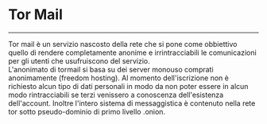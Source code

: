 # Tor Mail
---
Tor mail è un servizio nascosto della rete che si pone come obbiettivo quello di rendere completamente anonime e irrintracciabili le comunicazioni per gli utenti che usufruiscono del servizio. <br/>
L'anonimato di tormail si basa su dei server monouso comprati anonimamente (freedom hosting). Al momento dell'iscrizione non è richiesto alcun tipo di dati personali in modo da non poter essere in alcun modo rintracciabili se terzi venissero a conoscenza dell'esistenza dell'account. Inoltre l'intero sistema di messaggistica è contenuto nella rete tor sotto pseudo-dominio di primo livello .onion.